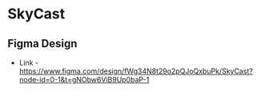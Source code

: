 # SkyCast

## Figma Design

- Link - https://www.figma.com/design/fWg34N8t29o2pQJoQxbuPk/SkyCast?node-id=0-1&t=gNObw6ViB9Up0baP-1
